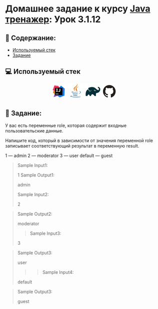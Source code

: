 # Домашнее задание к курсу [Java тренажер](https://stepik.org/course/182389/syllabus?search=7262451423): Урок 3.1.12
## :scroll: Содержание:

- [Используемый стек](#computer-используемый-стек)
- [Задание](#pushpin-Задание)

##  :computer: Используемый стек

<p align="center">
<a href="https://www.jetbrains.com/idea/"><img src="media/logo/Intelij_IDEA.svg" width="50" height="50"  alt="IDEA"/></a>
<a href="https://www.java.com/"><img src="media/logo/Java.svg" width="50" height="50"  alt="JAVA"/></a>
<a href="https://gradle.org/"><img src="media/logo/Gradle.svg" width="50" height="50"  alt="Gradle"/></a>
<a href="https://github.com/"><img src="media/logo/GitHub.svg" width="50" height="50"  alt="GITHUB"/></a>

## :pushpin: Задание:

У вас есть переменные role, которая содержит входные пользовательские данные.

Напишите код, который в зависимости от значения переменной role записывает соответствующий результат в переменную result.

1 — admin
2 — moderator
3 — user
default — guest

>Sample Input1:
>
>1
>Sample Output1:
>
>admin
>
>Sample Input2:
>
>2

>Sample Output2:
>
>moderator
> 
> >Sample Input3:
>
>3

>Sample Output3:
>
>user
> 
> > >Sample Input4:
>
>default

>Sample Output3:
>
>guest
